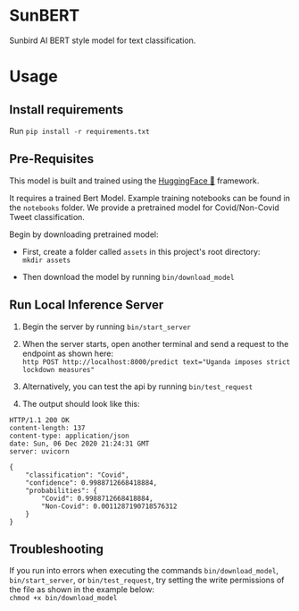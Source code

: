 # SunBERT
Sunbird AI BERT style model for text classification.


# Usage

## Install requirements

Run ``pip install -r requirements.txt``

## Pre-Requisites

This model is built and trained using the [HuggingFace 🤗](https://huggingface.co/) framework. 

It requires a trained Bert Model. Example training notebooks can be found in the ``notebooks`` folder.
We provide a pretrained model for Covid/Non-Covid Tweet classification.

Begin by downloading pretrained model:

* First, create a folder called ``assets`` in this project's root directory:<br>``mkdir assets``

* Then download the model by running ``bin/download_model``


## Run Local Inference Server

1. Begin the server by running ``bin/start_server``
1. When the server starts, open another terminal and send a request to the endpoint as shown here: <br>``http POST http://localhost:8000/predict text="Uganda imposes strict lockdown measures" ``

1. Alternatively, you can test the api by running ``bin/test_request``

1. The output should look like this:

```
HTTP/1.1 200 OK
content-length: 137
content-type: application/json
date: Sun, 06 Dec 2020 21:24:31 GMT
server: uvicorn

{
    "classification": "Covid",
    "confidence": 0.9988712668418884,
    "probabilities": {
        "Covid": 0.9988712668418884,
        "Non-Covid": 0.0011287190718576312
    }
}

```

## Troubleshooting
If you run into errors when executing the commands ``bin/download_model``, ``bin/start_server``, or ``bin/test_request``, try setting the write permissions of the file as shown in the example below:<br>``chmod +x bin/download_model``
